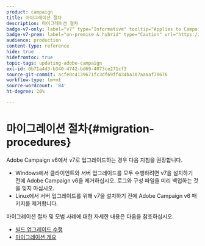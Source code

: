 ```yaml
---
product: campaign
title: 마이그레이션 절차
description: 마이그레이션 절차
badge-v7-only: label="v7" type="Informative" tooltip="Applies to Campaign Classic v7 only"
badge-v7-prem: label="on-premise & hybrid" type="Caution" url="https://experienceleague.adobe.com/docs/campaign-classic/using/installing-campaign-classic/architecture-and-hosting-models/hosting-models-lp/hosting-models.html" tooltip="Applies to on-premise and hybrid deployments only"
audience: production
content-type: reference
hide: true
hidefromtoc: true
topic-tags: updating-adobe-campaign
exl-id: 0b71a4d3-b340-4742-bd69-4073ce271cf3
source-git-commit: acfe0c4139671fc3df69ff434ba307aaaaf70676
workflow-type: tm+mt
source-wordcount: '84'
ht-degree: 20%

---
```


# 마이그레이션 절차{#migration-procedures}



Adobe Campaign v6에서 v7로 업그레이드하는 경우 다음 지침을 권장합니다.

* Windows에서 클라이언트와 서버 업그레이드를 모두 수행하려면 v7을 설치하기 전에 Adobe Campaign v6을 제거하십시오. 로그와 구성 파일을 미리 백업하는 것을 잊지 마십시오.
* Linux에서 서버 업그레이드를 위해 v7을 설치하기 전에 Adobe Campaign v6 패키지를 제거합니다.

마이그레이션 절차 및 모범 사례에 대한 자세한 내용은 다음을 참조하십시오.

* [빌드 업그레이드 수행](https://helpx.adobe.com/kr/campaign/kb/acc-build-upgrade.html)
* [마이그레이션 개요](../../migration/using/about-migration.md)
